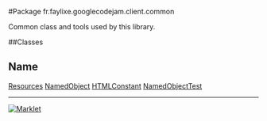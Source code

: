 #Package fr.faylixe.googlecodejam.client.common


<p>Common class and tools used by this library.</p>

##Classes

Name
 --- 
[Resources](Resources.md)
[NamedObject](NamedObject.md)
[HTMLConstant](HTMLConstant.md)
[NamedObjectTest](NamedObjectTest.md)

---
[![Marklet](https://img.shields.io/badge/Generated%20by-Marklet-green.svg)](https://github.com/Faylixe/marklet)